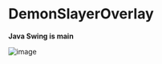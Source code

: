 DemonSlayerOverlay
=
**Java Swing is main**

![image](https://github.com/KRMorando/DemonSlayerOverlay/assets/16814507/cf1490ca-c332-46d5-a326-83fd5f3bb24a)
